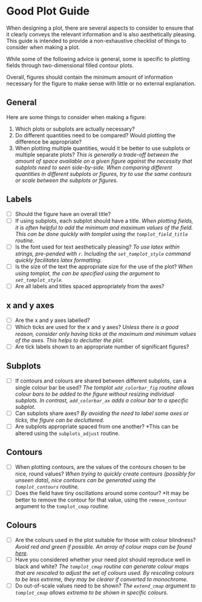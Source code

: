 # Good Plot Guide

When designing a plot, there are several aspects to consider to ensure that it clearly conveys the relevant information and is also aesthetically pleasing. This guide is intended to provide a non-exhaustive checklist of things to consider when making a plot.

While some of the following advice is general, some is specific to plotting fields through two-dimensional filled contour plots.

Overall, figures should contain the minimum amount of information necessary for the figure to make sense with little or no external explanation.

## General
Here are some things to consider when making a figure:
1. Which plots or subplots are actually necessary?
2. Do different quantities need to be compared? Would plotting the difference be appropriate?
3. When plotting multiple quantities, would it be better to use subplots or multiple separate plots? *This is generally a trade-off between the amount of space available on a given figure against the necessity that subplots need to seen side-by-side. When comparing different quantities in different subplots or figures, try to use the same contours or scale between the subplots or figures.*

## Labels
- [ ] Should the figure have an overall title?
- [ ] If using subplots, each subplot should have a title. *When plotting fields, it is often helpful to add the minimum and maximum values of the field. This can be done quickly with tomplot using the `tomplot_field_title` routine.*
- [ ] Is the font used for text aesthetically pleasing? *To use latex within strings, pre-pended with `r`. Including the `set_tomplot_style` command quickly facilitates latex formatting.*
- [ ] Is the size of the text the appropriate size for the use of the plot? *When using tomplot, the can be specified using the argument to `set_tomplot_style`.*
- [ ] Are all labels and titles spaced appropriately from the axes?

## x and y axes
- [ ] Are the x and y axes labelled?
- [ ] Which ticks are used for the x and y axes? *Unless there is a good reason, consider only having ticks at the maximum and minimum values of the axes. This helps to declutter the plot.*
- [ ] Are tick labels shown to an appropriate number of significant figures?

## Subplots
- [ ] If contours and colours are shared between different subplots, can a single colour bar be used? *The tomplot `add_colorbar_fig` routine allows colour bars to be added to the figure without resizing individual subplots. In contrast, `add_colorbar_ax` adds a colour bar to a specific subplot.*
- [ ] Can subplots share axes? *By avoiding the need to label some axes or ticks, the figure can be decluttered.*
- [ ] Are subplots appropriate spaced from one another? *This can be altered using the `subplots_adjust` routine.

## Contours
- [ ] When plotting contours, are the values of the contours chosen to be nice, round values? *When trying to quickly create contours (possibly for unseen data), nice contours can be generated using the `tomplot_contours` routine.*
- [ ] Does the field have tiny oscillations around some contour? *It may be better to remove the contour for that value, using the `remove_contour` argument to the `tomplot_cmap` routine.

## Colours
- [ ] Are the colours used in the plot suitable for those with colour blindness? *Avoid red and green if possible. An array of colour maps can be found [here](https://matplotlib.org/stable/users/explain/colors/colormaps.html).*
- [ ] Have you considered whether your need plot should reproduce well in black and white? *The `tomplot_cmap` routine can generate colour maps that are rescaled to adjust the set of colours used. By rescaling colours to be less extreme, they may be clearer if converted to monochrome.*
- [ ] Do out-of-scale values need to be shown? *The `extend_cmap` argument to `tomplot_cmap` allows extrema to be shown in specific colours.*